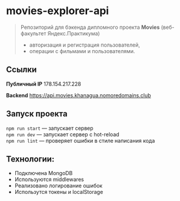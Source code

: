 # movies-explorer-api

> Репозиторий для бэкенда дипломного проекта **Movies** (веб-факультет Яндекс.Практикума)  
> - авторизация и регистрация пользователей,
> - операции с фильмами и пользователями. 

## Ссылки
**Публичный IP** 178.154.217.228  
<!-- **Frontend** https://movies.khanagua.nomoredomains.club   -->
**Backend** https://api.movies.khanagua.nomoredomains.club 

## Запуск проекта
`npm run start` — запускает сервер  
`npm run dev` — запускает сервер с hot-reload  
`npm run lint` — проверяет ошибки в стиле написания кода  

## Технологии:
* Подключена MongoDB
* Используются middlewares
* Реализовано логирование ошибок
* Использутся токены и localStorage
